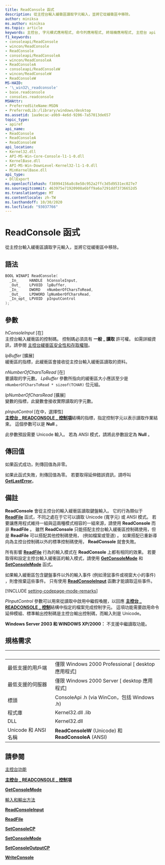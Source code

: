 ```yaml
---
title: ReadConsole 函式
description: 從主控台輸入緩衝區讀取字元輸入，並將它從緩衝區中移除。
author: miniksa
ms.author: miniksa
ms.topic: article
keywords: 主控台, 字元模式應用程式, 命令列應用程式, 終端機應用程式, 主控台 api
f1_keywords:
- consoleapi/ReadConsole
- wincon/ReadConsole
- ReadConsole
- consoleapi/ReadConsoleA
- wincon/ReadConsoleA
- ReadConsoleA
- consoleapi/ReadConsoleW
- wincon/ReadConsoleW
- ReadConsoleW
MS-HAID:
- '\_win32\_readconsole'
- base.readconsole
- consoles.readconsole
MSHAttr:
- PreferredSiteName:MSDN
- PreferredLib:/library/windows/desktop
ms.assetid: 1aa9ecac-a9b9-4e6d-9206-7a57013de657
topic_type:
- apiref
api_name:
- ReadConsole
- ReadConsoleA
- ReadConsoleW
api_location:
- Kernel32.dll
- API-MS-Win-Core-Console-l1-1-0.dll
- KernelBase.dll
- API-MS-Win-DownLevel-Kernel32-l1-1-0.dll
- MinKernelBase.dll
api_type:
- DllExport
ms.openlocfilehash: f38994156a8c8e58c952a2ffc3d5d9531ec027e7
ms.sourcegitcommit: 463975e71920908a6bff9a6a7291ddf3736652d5
ms.translationtype: MT
ms.contentlocale: zh-TW
ms.lasthandoff: 10/30/2020
ms.locfileid: "93037766"
---
```

# <a name="readconsole-function"></a>ReadConsole 函式

從主控台輸入緩衝區讀取字元輸入，並將它從緩衝區中移除。

## <a name="syntax"></a>語法

```C
BOOL WINAPI ReadConsole(
  _In_     HANDLE  hConsoleInput,
  _Out_    LPVOID  lpBuffer,
  _In_     DWORD   nNumberOfCharsToRead,
  _Out_    LPDWORD lpNumberOfCharsRead,
  _In_opt_ LPVOID  pInputControl
);
```

## <a name="parameters"></a>參數

*hConsoleInput* \[在\]  
主控台輸入緩衝區的控制碼。 控制碼必須具有 **一般 \_ 讀取** 許可權。 如需詳細資訊，請參閱 [主控台緩衝區安全性和存取權限](console-buffer-security-and-access-rights.md)。

*lpBuffer* \[擴展\]  
緩衝區的指標，此緩衝區會接收從主控台輸入緩衝區讀取的資料。

*nNumberOfCharsToRead* \[在\]  
要讀取的字元數。 *LpBuffer* 參數所指向的緩衝區大小應該至少是 `nNumberOfCharsToRead * sizeof(TCHAR)` 位元組。

*lpNumberOfCharsRead* \[擴展\]  
變數的指標，此變數會接收實際讀取的字元數。

*pInputControl* \[在中，選擇性\]  
[**主控台 \_ READCONSOLE \_ 控制項**](console-readconsole-control.md)結構的指標，指定控制字元以表示讀取作業結束。 這個參數可以是 **Null** 。

此參數預設需要 Unicode 輸入。 若為 ANSI 模式，請將此參數設定為 **Null** 。

## <a name="return-value"></a>傳回值

如果函式成功，則傳回值為非零。

如果此函式失敗，則傳回值為零。 若要取得延伸錯誤資訊，請呼叫 [**GetLastError**](https://msdn.microsoft.com/library/windows/desktop/ms679360)。

## <a name="remarks"></a>備註

**ReadConsole** 會從主控台的輸入緩衝區讀取鍵盤輸入。 它的行為類似于 [**ReadFile**](https://msdn.microsoft.com/library/windows/desktop/aa365467) 函式，不同之處在于它可以讀取 Unicode (寬字元) 或 ANSI 模式。 若要讓應用程式維持一組與這兩種模式相容的一組來源，請使用 **ReadConsole** 而非 **ReadFile** 。 雖然 **ReadConsole** 只能搭配主控台輸入緩衝區控制碼使用，但是 **ReadFile** 可以搭配其他控制碼使用， (例如檔案或管道) 。 如果搭配已重新導向為主控台控制碼以外的標準控制碼使用， **ReadConsole** 就會失敗。

所有影響 [**ReadFile**](https://msdn.microsoft.com/library/windows/desktop/aa365467) 行為的輸入模式在 **ReadConsole** 上都有相同的效果。 若要取得和設定主控台輸入緩衝區的輸入模式，請使用 [**GetConsoleMode**](getconsolemode.md) 和 [**SetConsoleMode**](setconsolemode.md) 函式。

如果輸入緩衝區包含鍵盤事件以外的輸入事件 (例如滑鼠事件或視窗大小的事件) ，則會捨棄這些事件。 只有使用 [**ReadConsoleInput**](readconsoleinput.md) 函數才能讀取這些事件。

[!INCLUDE [setting-codepage-mode-remarks](./includes/setting-codepage-mode-remarks.md)]

*PInputControl* 參數可以用來從讀取中啟用中繼假喚醒，以回應 [**主控台 \_ READCONSOLE \_ 控制**](console-readconsole-control.md)結構中指定的檔案完成控制字元。 這項功能需要啟用命令延伸模組、標準輸出控制碼是主控台輸出控制碼，而輸入則是 Unicode。

**Windows Server 2003 和 WINDOWS XP/2000：** 不支援中繼讀取功能。

## <a name="requirements"></a>規格需求

| &nbsp; | &nbsp; |
|-|-|
| 最低支援的用戶端 | 僅限 Windows 2000 Professional \[ desktop 應用程式\] |
| 最低支援的伺服器 | 僅限 Windows 2000 Server \[ desktop 應用程式\] |
| 標頭 | ConsoleApi .h (via WinCon，包括 Windows .h)  |
| 程式庫 | Kernel32.dll .lib |
| DLL | Kernel32.dll |
| Unicode 和 ANSI 名稱 | **ReadConsoleW** (Unicode) 和 **ReadConsoleA** (ANSI)  |

## <a name="see-also"></a>請參閱

[主控台功能](console-functions.md)

[**主控台 \_ READCONSOLE \_ 控制項**](console-readconsole-control.md)

[**GetConsoleMode**](getconsolemode.md)

[輸入和輸出方法](input-and-output-methods.md)

[**ReadConsoleInput**](readconsoleinput.md)

[**ReadFile**](https://msdn.microsoft.com/library/windows/desktop/aa365467)

[**SetConsoleCP**](setconsolecp.md)

[**SetConsoleMode**](setconsolemode.md)

[**SetConsoleOutputCP**](setconsoleoutputcp.md)

[**WriteConsole**](writeconsole.md)
